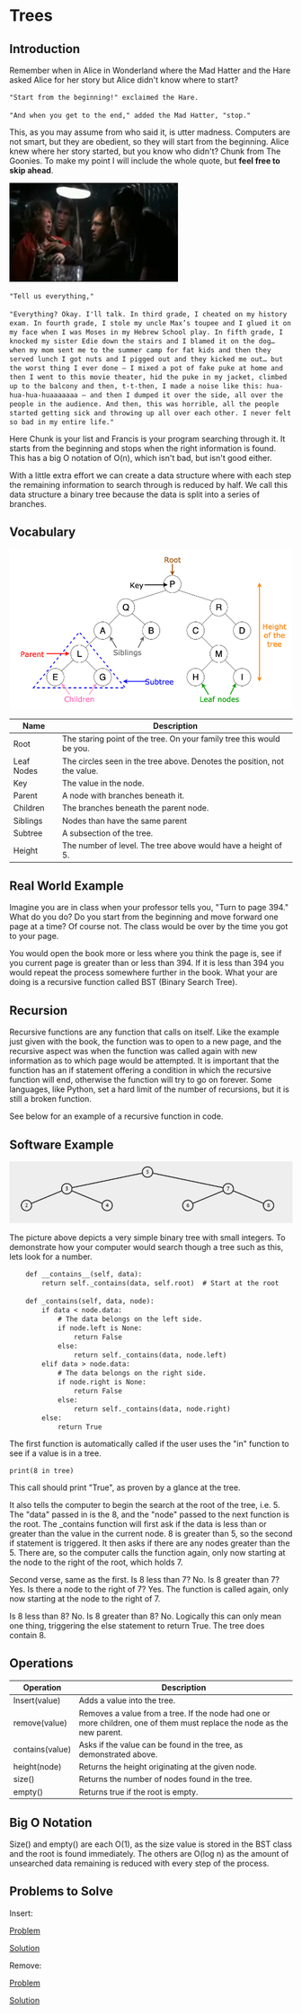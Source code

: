 # Trees

## Introduction
Remember when in Alice in Wonderland where the Mad Hatter and the Hare asked Alice for her story but Alice didn't know where to start?

    "Start from the beginning!" exclaimed the Hare.

    "And when you get to the end," added the Mad Hatter, "stop."

This, as you may assume from who said it, is utter madness. Computers are not smart, but they are obedient, so they will start from the beginning. Alice knew where her story started, but you know who didn't? Chunk from The Goonies. To make my point I will include the whole quote, but **feel free to skip ahead**.

![Interrogation](https://github.com/NickCampbell91/CSE212FinalProject/blob/main/Final/Picture/goonies1.jpg)

    "Tell us everything,"

    "Everything? Okay. I'll talk. In third grade, I cheated on my history exam. In fourth grade, I stole my uncle Max’s toupee and I glued it on my face when I was Moses in my Hebrew School play. In fifth grade, I knocked my sister Edie down the stairs and I blamed it on the dog… when my mom sent me to the summer camp for fat kids and then they served lunch I got nuts and I pigged out and they kicked me out… but the worst thing I ever done – I mixed a pot of fake puke at home and then I went to this movie theater, hid the puke in my jacket, climbed up to the balcony and then, t-t-then, I made a noise like this: hua-hua-hua-huaaaaaaa – and then I dumped it over the side, all over the people in the audience. And then, this was horrible, all the people started getting sick and throwing up all over each other. I never felt so bad in my entire life."

Here Chunk is your list and Francis is your program searching through it. It starts from the beginning and stops when the right information is found. This has a big O notation of O(n), which isn't bad, but isn't good either. 

With a little extra effort we can create a data structure where with each step the remaining information to search through is reduced by half. We call this data structure a binary tree because the data is split into a series of branches.

## Vocabulary
![Tree labels](https://github.com/NickCampbell91/CSE212FinalProject/blob/main/Final/Picture/1_PWJiwTxRdQy8A_Y0hAv5Eg.png)

Name | Description
---- | -----------
Root | The staring point of the tree. On your family tree this would be you.
Leaf Nodes | The circles seen in the tree above. Denotes the position, not the value.
Key | The value in the node.
Parent | A node with branches beneath it.
Children | The branches beneath the parent node.
Siblings | Nodes than have the same parent
Subtree | A subsection of the tree.
Height | The number of level. The tree above would have a height of 5.


## Real World Example
Imagine you are in class when your professor tells you, "Turn to page 394." What do you do? Do you start from the beginning and move forward one page at a time? Of course not. The class would be over by the time you got to your page. 

You would open the book more or less where you think the page is, see if you current page is greater than or less than 394. If it is less than 394 you would repeat the process somewhere further in the book. What your are doing is a recursive function called BST (Binary Search Tree).

## Recursion
Recursive functions are any function that calls on itself. Like the example just given with the book, the function was to open to a new page, and the recursive aspect was when the function was called again with new information as to which page would be attempted. It is important that the function has an if statement offering a condition in which the recursive function will end, otherwise the function will try to go on forever. Some languages, like Python, set a hard limit of the number of recursions, but it is still a broken function. 

See below for an example of a recursive function in code.

## Software Example
![Basic Tree](https://github.com/NickCampbell91/CSE212FinalProject/blob/main/Final/Picture/basic_tree.png)

The picture above depicts a very simple binary tree with small integers. To demonstrate how your computer would search though a tree such as this, lets look for a number.

```
    def __contains__(self, data):
        return self._contains(data, self.root)  # Start at the root

    def _contains(self, data, node):
        if data < node.data:
            # The data belongs on the left side.
            if node.left is None:
                return False
            else:
                return self._contains(data, node.left)
        elif data > node.data:
            # The data belongs on the right side.
            if node.right is None:
                return False
            else:
                return self._contains(data, node.right)
        else:
            return True
```

The first function is automatically called if the user uses the "in" function to see if a value is in a tree.
```
print(8 in tree) 
```
This call should print "True", as proven by a glance at the tree.

It also tells the computer to begin the search at the root of the tree, i.e. 5. The "data" passed in is the 8, and the "node" passed to the next function is the root. The _contains function will first ask if the data is less than or greater than the value in the current node. 8 is greater than 5, so the second if statement is triggered. It then asks if there are any nodes greater than the 5. There are, so the computer calls the function again, only now starting at the node to the right of the root, which holds 7.

Second verse, same as the first. Is 8 less than 7? No. Is 8 greater than 7? Yes. Is there a node to the right of 7? Yes. The function is called again, only now starting at the node to the right of 7.

Is 8 less than 8? No. Is 8 greater than 8? No. Logically this can only mean one thing, triggering the else statement to return True. The tree does contain 8.


## Operations
Operation | Description
--------- | -----------
Insert(value) | Adds a value into the tree.
remove(value) | Removes a value from a tree. If the node had one or more children, one of them must replace the node as the new parent.
contains(value) | Asks if the value can be found in the tree, as demonstrated above.
height(node) | Returns the height originating at the given node.
size() | Returns the number of nodes found in the tree. 
empty() | Returns true if the root is empty.

## Big O Notation
Size() and empty() are each O(1), as the size value is stored in the BST class and the root is found immediately. The others are O(log n) as the amount of unsearched data remaining is reduced with every step of the process.

## Problems to Solve

Insert:

[Problem](Python\tree_1.py)

[Solution](Python\tree_1_solution.py)

Remove:

[Problem](Python\tree_2.py)

[Solution](Python\tree_2_solution.py)
